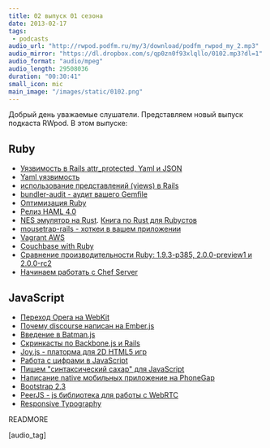 ```yaml
---
title: 02 выпуск 01 сезона 
date: 2013-02-17
tags: 
 - podcasts
audio_url: "http://rwpod.podfm.ru/my/3/download/podfm_rwpod_my_2.mp3"
audio_mirror: "https://dl.dropbox.com/s/qp0zn0f93xlqllo/0102.mp3?dl=1"
audio_format: "audio/mpeg"
audio_length: 29508036
duration: "00:30:41"
small_icon: mic
main_image: "/images/static/0102.png"
---
```


Добрый день уважаемые слушатели. Представляем новый выпуск подкаста RWpod. В этом выпуске:

## Ruby

 - [Уязвимость в Rails attr_protected, Yaml и JSON](http://weblog.rubyonrails.org/2013/2/11/SEC-ANN-Rails-3-2-12-3-1-11-and-2-3-17-have-been-released/)
 - [Yaml уязвимость](http://tenderlovemaking.com/2013/02/06/yaml-f7u12.html)
 - [использование представлений (views) в Rails](http://blog.hashrocket.com/posts/sql-views-and-activerecord)
 - [bundler-audit - аудит вашего Gemfile](https://github.com/postmodern/bundler-audit)
 - [Оптимизация Ruby](http://blog.headius.com/2012/10/so-you-want-to-optimize-ruby.html)
 - [Релиз HAML 4.0](http://blog.haml.info/post/42998475354/haml-4-0-has-been-released)
 - [NES эмулятор на Rust](https://github.com/pcwalton/sprocketnes). [Книга по Rust для Rubyстов](http://www.rustforrubyists.com/)
 - [mousetrap-rails - хоткеи в вашем приложении](http://kugaevsky.github.com/mousetrap-rails/)
 - [Vagrant AWS](http://www.hashicorp.com/blog/preview-vagrant-aws.html)
 - [Couchbase with Ruby](http://blog.couchbase.com/using-couchbase-ruby-gem-eventmachine)
 - [Сравнение производительности Ruby: 1.9.3-p385, 2.0.0-preview1 и 2.0.0-rc2](http://igor-alexandrov.github.com/blog/2013/02/15/yet-another-ruby-shootout-round-2/)
 - [Начинаем работать с Chef Server](http://leopard.in.ua/2013/02/17/chef-server-getting-started-part-1/)

## JavaScript 

 - [Переход Opera на WebKit](http://www.opera.com/press/releases/2013/02/13/)
 - [Почему discourse написан на Ember.js](http://eviltrout.com/2013/02/10/why-discourse-uses-emberjs.html)
 - [Введение в Batman.js](http://jster.net/blog/batman-js-mvc-for-superheroes)
 - [Скринкасты по Backbone.js и Rails](http://www.backbonerails.com/)
 - [Joy.js - платорма для 2D HTML5 игр](http://joyjs.org/demo/platformer-prototype.html)
 - [Работа с цифрами в JavaScript](http://jspro.com/raw-javascript/fun-with-javascript-numbers/)
 - [Пишем "синтаксический сахар" для JavaScript](http://blog.carbonfive.com/2013/02/12/sweeter-javascript-defining-properties-to-add-syntactic-sugar/)
 - [Написание native мобильных приложение на PhoneGap](http://blog.guillermowinkler.com/blog/2013/02/10/can-you-make-a-native-app-using-phonegap/)
 - [Bootstrap 2.3](http://habrahabr.ru/post/168959/)
 - [PeerJS - js библиотека для работы с WebRTC](http://badassjs.com/post/43090030238/peerjs-a-peer-to-peer-networking-library-in-javascript)
 - [Responsive Typography](http://webdesign.maratz.com/lab/responsivetypography/realtime/)


READMORE

[audio_tag]
